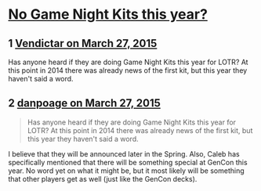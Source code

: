 # [No Game Night Kits this year?](https://community.fantasyflightgames.com/topic/139031-no-game-night-kits-this-year/)

## 1 [Vendictar on March 27, 2015](https://community.fantasyflightgames.com/topic/139031-no-game-night-kits-this-year/?do=findComment&comment=1508982)

Has anyone heard if they are doing Game Night Kits this year for LOTR? At this point in 2014 there was already news of the first kit, but this year they haven't said a word.

## 2 [danpoage on March 27, 2015](https://community.fantasyflightgames.com/topic/139031-no-game-night-kits-this-year/?do=findComment&comment=1509022)

> Has anyone heard if they are doing Game Night Kits this year for LOTR? At this point in 2014 there was already news of the first kit, but this year they haven't said a word.

I believe that they will be announced later in the Spring. Also, Caleb has specifically mentioned that there will be something special at GenCon this year. No word yet on what it might be, but it most likely will be something that other players get as well (just like the GenCon decks).

